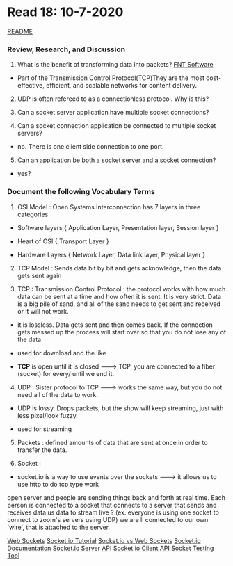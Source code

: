 # Read 18: 10-7-2020

[README](/README.md)

### Review, Research, and Discussion

1. What is the benefit of transforming data into packets? [FNT Software](https://blog.fntsoftware.com/network-transformation-transitioning-to-packet-technology/)

- Part of the Transmission Control Protocol(TCP)They are the most cost-effective, efficient, and scalable networks for content delivery.

2. UDP is often refereed to as a connectionless protocol. Why is this?

3. Can a socket server application have multiple socket connections?

4. Can a socket connection application be connected to multiple socket servers?

- no. There is one client side connection to one port.

5. Can an application be both a socket server and a socket connection?

- yes?

### Document the following Vocabulary Terms

1. OSI Model : Open Systems Interconnection has 7 layers in three categories

- Software layers { Application Layer, Presentation layer, Session layer }

- Heart of OSI { Transport Layer }

- Hardware Layers { Network Layer, Data link layer, Physical layer }

2. TCP Model : Sends data bit by bit and gets acknowledge, then the data gets sent again

3. TCP : Transmission Control Protocol : the protocol works with how much data can be sent at a time and how often it is sent. It is very strict. Data is a big pile of sand, and all of the sand needs to get sent and received or it will not work.

- it is lossless. Data gets sent and then comes back. If the connection gets messed up the process will start over so that you do not lose any of the data

- used for download and the like

- **TCP** is open until it is closed ---> TCP, you are connected to a fiber (socket) for every/ until we end it.

4. UDP : Sister protocol to TCP ---> works the same way, but you do not need all of the data to work.

- UDP is lossy. Drops packets, but the show will keep streaming, just with less pixel/look fuzzy.

- used for streaming

5. Packets : defined amounts of data that are sent at once in order to transfer the data.

6. Socket :

- socket.io is a way to use events over the sockets ---> it allows us to use http to do tcp type work

open server and people are sending things back and forth at real time. Each person is connected to a socket that connects to a server that sends and receives data us data to stream live ? (ex. everyone is using one socket to connect to zoom's servers using UDP) we are ll connected to our own 'wire', that is attached to the server.

[Web Sockets](https://en.wikipedia.org/wiki/WebSocket)
[Socket.io Tutorial](https://www.tutorialspoint.com/socket.io/)
[Socket.io vs Web Sockets](https://www.educba.com/websocket-vs-socket-io/)
[Socket.io Documentation](https://socket.io/docs/)
[Socket.io Server API](https://socket.io/docs/server-api)
[Socket.io Client API](https://socket.io/docs/client-api)
[Socket Testing Tool](https://amritb.github.io/socketio-client-tool/)
